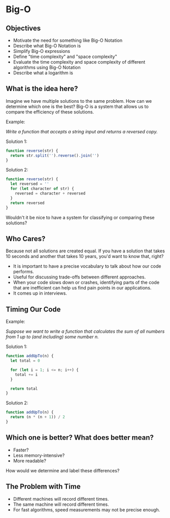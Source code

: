 # Big-O

## Objectives

- Motivate the need for something like Big-O Notation
- Describe what Big-O Notation is
- Simplify Big-O expressions
- Define "time complexity" and "space complexity"
- Evaluate the time complexity and space complexity of different algorithms using Big-O Notation
- Describe what a logarithm is

## What is the idea here?

Imagine we have multiple solutions to the same problem. How can we determine which one is the best?
Big-O is a system that allows us to compare the efficiency of these solutions.

Example:

_Write a function that accepts a string input and returns a reversed copy._

Solution 1:

```javascript
function reverse(str) {
  return str.split('').reverse().join('')
}
```

Solution 2:

```javascript
function reverse(str) {
  let reversed = ''
  for (let character of str) {
    reversed = character + reversed
  }
  return reversed
}
```

Wouldn't it be nice to have a system for classifying or comparing these solutions?

## Who Cares?

Because not all solutions are created equal. If you have a solution that takes 10 seconds and another that takes 10 years, you'd want to know that, right?

- It is important to have a precise vocabulary to talk about how our code performs.
- Useful for discussing trade-offs between different approaches.
- When your code slows down or crashes, identifying parts of the code that are inefficient can help us find pain points in our applications.
- It comes up in interviews.

## Timing Our Code

Example:

_Suppose we want to write a function that calculates the sum of all numbers from 1 up to (and including) some number n._

Solution 1:

```javascript
function addUpTo(n) {
  let total = 0

  for (let i = 1; i <= n; i++) {
    total += i
  }

  return total
}
```

Solution 2:

```javascript
function addUpTo(n) {
  return (n * (n + 1)) / 2
}
```

## Which one is better? What does better mean?

- Faster?
- Less memory-intensive?
- More readable?

How would we determine and label these differences?

## The Problem with Time

- Different machines will record different times.
- The same machine will record different times.
- For fast algorithms, speed measurements may not be precise enough.
